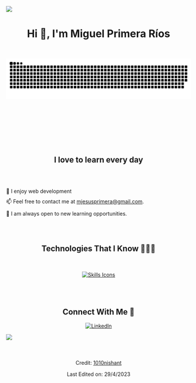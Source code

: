 <!-- Horizontal Divider -->
<img src="https://user-images.githubusercontent.com/73097560/115834477-dbab4500-a447-11eb-908a-139a6edaec5c.gif">

<!-- Title Section -->
<div align="center" style="margin-bottom: 50px;">
  <h1>Hi 👋, I'm Miguel Primera Ríos</h1>
</div>

<!-- Snake Animation -->
<div align="center" margin-bottom="50px">
  <img src="https://github.com/1999AZZAR/1999AZZAR/blob/readme/resources/grid-snake.svg" alt="snake" />
</div>

<!-- Motto Section -->
<div align="center" style="margin-bottom: 50px; margin-top: 150px;">
  <h2>I love to learn every day</h2>
</div>

<!-- Intro Section -->
<div style="margin-bottom: 50px;">
  <ul style="list-style: none; padding: 0; text-align: left; display: inline-block;">
    <li style="margin-bottom: 10px;">
      <span>📝 I enjoy web development</span>
    </li>
    <li style="margin-bottom: 10px;">
      <span>📫 Feel free to contact me at <a href="mailto:mjesusprimera@gmail.co">mjesusprimera@gmail.com</a>.</span>
    </li>
    <li style="margin-bottom: 10px;">
      <span>🧠 I am always open to new learning opportunities.</span>
    </li>
  </ul>
</div>

<!-- Technologies Section -->
<div align="center" style="margin-bottom: 50px;">
  <h2 style="margin-bottom: 50px;">Technologies That I Know 👨🏻‍💻</h2>
  <p align="center" style="margin-bottom: 50px;">
    <a href="https://skillicons.dev">
      <img src="https://skillicons.dev/icons?i=git,css,github,html,js,mongodb,typescript,mysql,tailwind,postman,react,vscode&perline=14" alt="Skills Icons" />
    </a>
  </p>
</div>

<!-- Connect With Me Section -->
<div align="center" style="margin-top: 80px;">
  <h2>Connect With Me 🤝</h2>
  <p>
    <a href="https://www.linkedin.com/in/miguel-primera-r%C3%ADos-7537b8285/" target="_blank">
      <img src="https://user-images.githubusercontent.com/88904952/234979284-68c11d7f-1acc-4f0c-ac78-044e1037d7b0.png" alt="LinkedIn" height="50" width="50" />
    </a>
  </p>
</div>

<!-- Horizontal Divider -->
<img src="https://user-images.githubusercontent.com/73097560/115834477-dbab4500-a447-11eb-908a-139a6edaec5c.gif">

<!-- Footer -->
<div align="center" style="margin-top: 50px;">
  <p>Credit: <a href="https://github.com/1010nishant" target="_blank">1010nishant</a></p>
  <p>Last Edited on: 29/4/2023</p>
</div>
